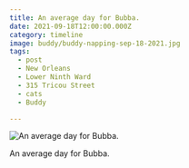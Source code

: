 ```yaml
---
title: An average day for Bubba.
date: 2021-09-18T12:00:00.000Z
category: timeline
image: buddy/buddy-napping-sep-18-2021.jpg
tags:
  - post
  - New Orleans
  - Lower Ninth Ward
  - 315 Tricou Street
  - cats
  - Buddy

---
```


![An average day for Bubba.](/static/img/buddy/buddy-napping-sep-18-2021.jpg)

An average day for Bubba.